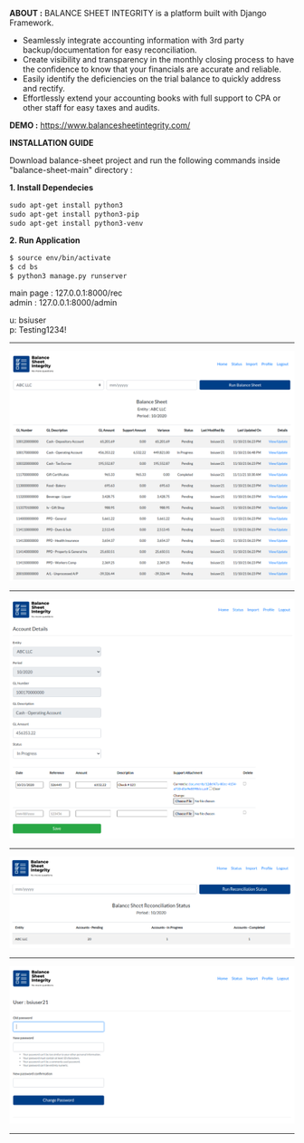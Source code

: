**ABOUT :** BALANCE SHEET INTEGRITY is a platform built with Django Framework. <br>
  - Seamlessly integrate accounting information with 3rd party backup/documentation for easy reconciliation. <br>
  - Create visibility and transparency in the monthly closing process to have the confidence to know that your financials are accurate and reliable. <br>
  - Easily identify the deficiencies on the trial balance to quickly address and rectify. <br>
  - Effortlessly extend your accounting books with full support to CPA or other staff for easy taxes and audits. <br>

**DEMO :** https://www.balancesheetintegrity.com/<br>

**INSTALLATION GUIDE<br>**

Download balance-sheet project and run the following commands inside "balance-sheet-main" directory :<br>

**1. Install Dependecies<br>**
```
sudo apt-get install python3
sudo apt-get install python3-pip
sudo apt-get install python3-venv
```
**2. Run Application<br>**
```
$ source env/bin/activate
$ cd bs
$ python3 manage.py runserver
```
main page : 127.0.0.1:8000/rec<br>
admin     : 127.0.0.1:8000/admin<br>
  
u: bsiuser<br>
p: Testing1234!<br>
<hr>
<img src="bs/media/documents/bsi1.png">
<hr>
<img src="bs/media/documents/bsi2.png">
<hr>
<img src="bs/media/documents/bsi3.png">
<hr>
<img src="bs/media/documents/bsi4.png">
<hr>
